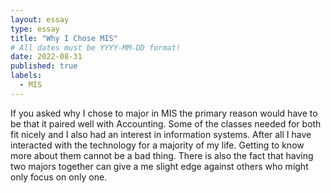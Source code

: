 ```yaml
---
layout: essay
type: essay
title: "Why I Chose MIS"
# All dates must be YYYY-MM-DD format!
date: 2022-08-31
published: true
labels:
  - MIS
---
```


If you asked why I chose to major in MIS the primary reason would have to be that it paired well with Accounting. Some of the classes needed for both fit nicely and I also had an interest in information systems. After all I have interacted with the technology for a majority of my life. Getting to know more about them cannot be a bad thing. There is also the fact that having two majors together can give a me slight edge against others who might only focus on only one. 
